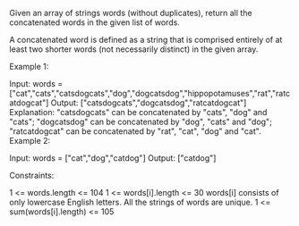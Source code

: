 Given an array of strings words (without duplicates), return all the concatenated words in the given list of words.

A concatenated word is defined as a string that is comprised entirely of at least two shorter words (not necessarily distinct) in the given array.

 

Example 1:

Input: words = ["cat","cats","catsdogcats","dog","dogcatsdog","hippopotamuses","rat","ratcatdogcat"]
Output: ["catsdogcats","dogcatsdog","ratcatdogcat"]
Explanation: "catsdogcats" can be concatenated by "cats", "dog" and "cats"; 
"dogcatsdog" can be concatenated by "dog", "cats" and "dog"; 
"ratcatdogcat" can be concatenated by "rat", "cat", "dog" and "cat".
Example 2:

Input: words = ["cat","dog","catdog"]
Output: ["catdog"]
 

Constraints:

1 <= words.length <= 104
1 <= words[i].length <= 30
words[i] consists of only lowercase English letters.
All the strings of words are unique.
1 <= sum(words[i].length) <= 105
